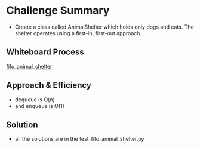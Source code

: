 # Challenge Summary
<!-- Description of the challenge -->
- Create a class called AnimalShelter which holds only dogs and cats. The shelter operates using a first-in, first-out approach.

## Whiteboard Process
<!-- Embedded whiteboard image -->
[fifo_animal_shelter](fifo_animal_shelter.PNG)

## Approach & Efficiency
<!-- What approach did you take? Why? What is the Big O space/time for this approach? -->
- dequeue is O(n)
- and enqueue is O(1)

## Solution
<!-- Show how to run your code, and examples of it in action -->
- all the solutions are in the test_fifo_animal_shelter.py
